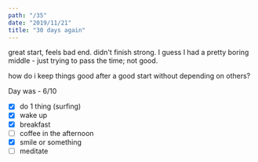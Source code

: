 ```yaml
---
path: "/35"
date: "2019/11/21"
title: "30 days again"
---
```


great start, feels bad end. didn't finish strong. I guess I had a pretty boring middle - just trying to pass the time; not good.

how do i keep things good after a good start without depending on others?

Day was - 6/10

- [x] do 1 thing (surfing)
- [x] wake up
- [x] breakfast
- [ ] coffee in the afternoon
- [x] smile or something
- [ ] meditate

